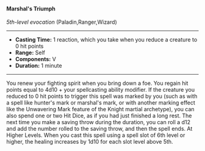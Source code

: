 #### Marshal's Triumph
*5th-level evocation* (Paladin,Ranger,Wizard)
___
- **Casting Time:** 1 reaction, which you take when you reduce a creature to 0 hit points
- **Range:** Self
- **Components:** V
- **Duration:** 1 minute
---
You renew your fighting spirit when you bring
down a foe. You regain hit points equal to 4d10 +
your spellcasting ability modifier. If the creature
you reduced to 0 hit points to trigger this spell was
marked by you (such as with a spell like hunter's
mark or marshal's mark, or with another marking
effect like the Unwavering Mark feature of the
Knight martial archetype), you can also spend one
or two Hit Dice, as if you had just finished a long
rest.
The next time you make a saving throw during
the duration, you can roll a d12 and add the number
rolled to the saving throw, and then the spell ends.
At Higher Levels.  When you cast this spell using
a spell slot of 6th level or higher, the healing
increases by 1d10 for each slot level above 5th.
